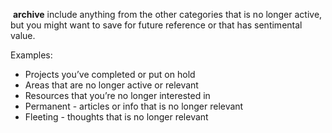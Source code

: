  **archive** include anything from the other categories that is no longer active, but you might want to save for future reference or that has sentimental value.

Examples:
- Projects you’ve completed or put on hold
- Areas that are no longer active or relevant
- Resources that you’re no longer interested in
- Permanent - articles or info that is no longer relevant
- Fleeting - thoughts that is no longer relevant